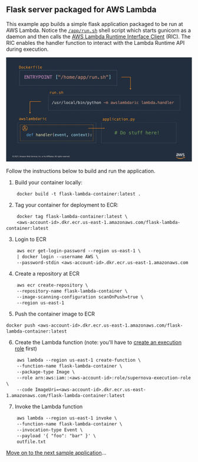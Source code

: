 ## Flask server packaged for AWS Lambda

This example app builds a simple flask application packaged to be run at AWS Lambda. Notice the [`/app/run.sh`](./app/run.sh) shell script which starts gunicorn as a daemon and then calls the [AWS Lambda Runtime Interface Client](https://github.com/aws/aws-lambda-python-runtime-interface-client) (RIC). The RIC enables the handler function to interact with the Lambda Runtime API during execution.

![Application Flow](./appflow.png)

Follow the instructions below to build and run the application.

1. Build your container locally:
```
    docker build -t flask-lambda-container:latest .
```

2. Tag your container for deployment to ECR:
```
    docker tag flask-lambda-container:latest \
    <aws-account-id>.dkr.ecr.us-east-1.amazonaws.com/flask-lambda-container:latest
```

3. Login to ECR
```
    aws ecr get-login-password --region us-east-1 \
    | docker login --username AWS \
    --password-stdin <aws-account-id>.dkr.ecr.us-east-1.amazonaws.com
```

4. Create a repository at ECR

```
    aws ecr create-repository \
    --repository-name flask-lambda-container \
    --image-scanning-configuration scanOnPush=true \
    --region us-east-1
```

5. Push the container image to ECR
```
docker push <aws-account-id>.dkr.ecr.us-east-1.amazonaws.com/flask-lambda-container:latest
```

6. Create the Lambda function
   (note: you'll have to [create an execution role](https://docs.aws.amazon.com/lambda/latest/dg/lambda-intro-execution-role.html) first)
```
    aws lambda --region us-east-1 create-function \
    --function-name flask-lambda-container \
    --package-type Image \
    --role arn:aws:iam::<aws-account-id>:role/supernova-execution-role \
    --code ImageUri=<aws-account-id>.dkr.ecr.us-east-1.amazonaws.com/flask-lambda-container:latest
```

7. Invoke the Lambda function
```
    aws lambda --region us-east-1 invoke \
    --function-name flask-lambda-container \
    --invocation-type Event \
    --payload '{ "foo": "bar" }' \
    outfile.txt
```

[Move on to the next sample application](../3-flask-dual-deployment/README.md)...
